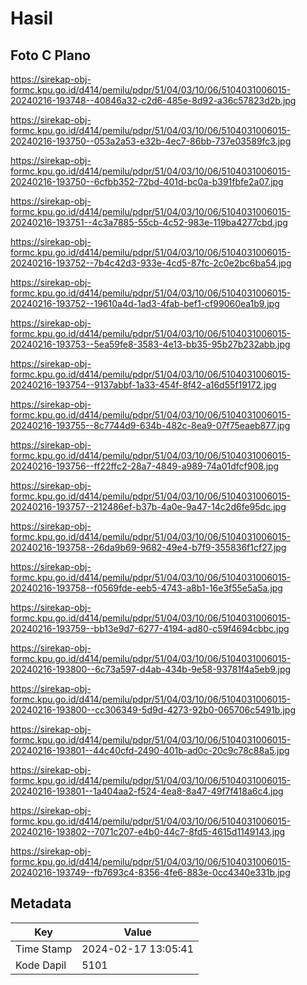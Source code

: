# Hasil

## Foto C Plano

https://sirekap-obj-formc.kpu.go.id/d414/pemilu/pdpr/51/04/03/10/06/5104031006015-20240216-193748--40846a32-c2d6-485e-8d92-a36c57823d2b.jpg

https://sirekap-obj-formc.kpu.go.id/d414/pemilu/pdpr/51/04/03/10/06/5104031006015-20240216-193750--053a2a53-e32b-4ec7-86bb-737e03589fc3.jpg

https://sirekap-obj-formc.kpu.go.id/d414/pemilu/pdpr/51/04/03/10/06/5104031006015-20240216-193750--6cfbb352-72bd-401d-bc0a-b391fbfe2a07.jpg

https://sirekap-obj-formc.kpu.go.id/d414/pemilu/pdpr/51/04/03/10/06/5104031006015-20240216-193751--4c3a7885-55cb-4c52-983e-119ba4277cbd.jpg

https://sirekap-obj-formc.kpu.go.id/d414/pemilu/pdpr/51/04/03/10/06/5104031006015-20240216-193752--7b4c42d3-933e-4cd5-87fc-2c0e2bc6ba54.jpg

https://sirekap-obj-formc.kpu.go.id/d414/pemilu/pdpr/51/04/03/10/06/5104031006015-20240216-193752--19610a4d-1ad3-4fab-bef1-cf99060ea1b9.jpg

https://sirekap-obj-formc.kpu.go.id/d414/pemilu/pdpr/51/04/03/10/06/5104031006015-20240216-193753--5ea59fe8-3583-4e13-bb35-95b27b232abb.jpg

https://sirekap-obj-formc.kpu.go.id/d414/pemilu/pdpr/51/04/03/10/06/5104031006015-20240216-193754--9137abbf-1a33-454f-8f42-a16d55f19172.jpg

https://sirekap-obj-formc.kpu.go.id/d414/pemilu/pdpr/51/04/03/10/06/5104031006015-20240216-193755--8c7744d9-634b-482c-8ea9-07f75eaeb877.jpg

https://sirekap-obj-formc.kpu.go.id/d414/pemilu/pdpr/51/04/03/10/06/5104031006015-20240216-193756--ff22ffc2-28a7-4849-a989-74a01dfcf908.jpg

https://sirekap-obj-formc.kpu.go.id/d414/pemilu/pdpr/51/04/03/10/06/5104031006015-20240216-193757--212486ef-b37b-4a0e-9a47-14c2d6fe95dc.jpg

https://sirekap-obj-formc.kpu.go.id/d414/pemilu/pdpr/51/04/03/10/06/5104031006015-20240216-193758--26da9b69-9682-49e4-b7f9-355836f1cf27.jpg

https://sirekap-obj-formc.kpu.go.id/d414/pemilu/pdpr/51/04/03/10/06/5104031006015-20240216-193758--f0569fde-eeb5-4743-a8b1-16e3f55e5a5a.jpg

https://sirekap-obj-formc.kpu.go.id/d414/pemilu/pdpr/51/04/03/10/06/5104031006015-20240216-193759--bb13e9d7-6277-4194-ad80-c59f4694cbbc.jpg

https://sirekap-obj-formc.kpu.go.id/d414/pemilu/pdpr/51/04/03/10/06/5104031006015-20240216-193800--6c73a597-d4ab-434b-9e58-93781f4a5eb9.jpg

https://sirekap-obj-formc.kpu.go.id/d414/pemilu/pdpr/51/04/03/10/06/5104031006015-20240216-193800--cc306349-5d9d-4273-92b0-065706c5491b.jpg

https://sirekap-obj-formc.kpu.go.id/d414/pemilu/pdpr/51/04/03/10/06/5104031006015-20240216-193801--44c40cfd-2490-401b-ad0c-20c9c78c88a5.jpg

https://sirekap-obj-formc.kpu.go.id/d414/pemilu/pdpr/51/04/03/10/06/5104031006015-20240216-193801--1a404aa2-f524-4ea8-8a47-49f7f418a6c4.jpg

https://sirekap-obj-formc.kpu.go.id/d414/pemilu/pdpr/51/04/03/10/06/5104031006015-20240216-193802--7071c207-e4b0-44c7-8fd5-4615d1149143.jpg

https://sirekap-obj-formc.kpu.go.id/d414/pemilu/pdpr/51/04/03/10/06/5104031006015-20240216-193749--fb7693c4-8356-4fe6-883e-0cc4340e331b.jpg


## Metadata

| Key        | Value               |
| ---------- | ------------------- |
| Time Stamp | 2024-02-17 13:05:41 |
| Kode Dapil | 5101                |



